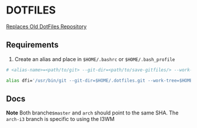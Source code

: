 # DOTFILES


[Replaces Old DotFiles Repository](https://github.com/christophermca/dotfiles_old/)


## Requirements
1. Create an alias and place in `$HOME/.bashrc` or `$HOME/.bash_profile`


```sh
# <alias-name>=<path/to/git> --git-dir=<path/to/save-gitfiles/> --work-tree=<path>

alias dfi='/usr/bin/git --git-dir=$HOME/.dotfiles.git --work-tree=$HOME'
```

## Docs

**Note**
Both branches`master` and `arch` should point to the same SHA.
The `arch-i3` branch is specific to using the I3WM
